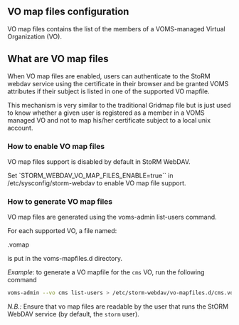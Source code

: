 ## VO map files configuration
VO map files contains the list of the members of a VOMS-managed Virtual Organization (VO).

## What are VO map files

When VO map files are enabled, users can authenticate to the StoRM webdav
service using the certificate in their browser and be granted VOMS attributes
if their subject is listed in one of the supported VO mapfile.

This mechanism is very similar to the traditional Gridmap file but is just used
to know whether a given user is registered as a member in a VOMS managed VO and
not to map his/her certificate subject to a local unix account.

### How to enable VO map files

VO map files support is disabled by default in StoRM WebDAV.

Set `STORM_WEBDAV_VO_MAP_FILES_ENABLE=true`` in /etc/sysconfig/storm-webdav
to enable VO map file support.

### How to generate VO map files

VO map files are generated using the voms-admin list-users command.

For each supported VO, a file named:

<voname>.vomap

is put in the voms-mapfiles.d directory.

*Example*: to generate a VO mapfile for the `cms` VO, run the following
command

```bash
voms-admin --vo cms list-users > /etc/storm-webdav/vo-mapfiles.d/cms.vomap
```

*N.B.:* Ensure that vo map files are readable by the user that runs the StORM
WebDAV service (by default, the `storm` user).
